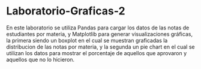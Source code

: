 # Laboratorio-Graficas-2

En este laboratorio se utiliza Pandas para cargar los datos de las notas de estudiantes por materia, y Matplotlib para generar visualizaciones gráficas, la primera siendo un boxplot en el cual se muestran graficadas la distribucion de las notas por materia, y la segunda un pie chart en el cual se utilizan los datos para mostrar el porcentaje de aquellos que aprovaron y aquellos que no lo hicieron.
